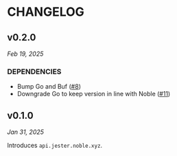 # CHANGELOG

## v0.2.0

*Feb 19, 2025*

### DEPENDENCIES

- Bump Go and Buf ([#8](https://github.com/noble-assets/jester/issues/8))
- Downgrade Go to keep version in line with Noble ([#11](https://github.com/noble-assets/jester/pull/11))

## v0.1.0

*Jan 31, 2025*

Introduces `api.jester.noble.xyz`.

